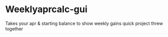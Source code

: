 # Weeklyaprcalc-gui
Takes your apr &amp; starting balance to show weekly gains
quick project threw together
